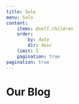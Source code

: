 ```yaml
---
title: Solo
menu: Solo
content:
    items: @self.children
    order:
        by: date
        dir: desc
    limit: 5
    pagination: true
pagination: true
---
```


# Our Blog
